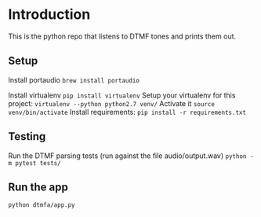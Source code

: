 # Introduction

This is the python repo that listens to DTMF tones and prints them out.


## Setup

Install portaudio
`brew install portaudio`

Install virtualenv
`pip install virtualenv`
Setup your virtualenv for this project:
`virtualenv --python python2.7 venv/`
Activate it
`source venv/bin/activate`
Install requirements:
`pip install -r requirements.txt`

## Testing

Run the DTMF parsing tests (run against the file audio/output.wav)
`python -m pytest tests/`

## Run the app

`python dtmfa/app.py`
